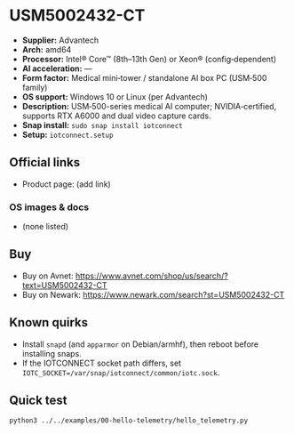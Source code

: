 # USM5002432-CT

- **Supplier:** Advantech
- **Arch:** amd64
- **Processor:** Intel® Core™ (8th–13th Gen) or Xeon® (config‑dependent)
- **AI acceleration:** —
- **Form factor:** Medical mini‑tower / standalone AI box PC (USM‑500 family)
- **OS support:** Windows 10 or Linux (per Advantech)
- **Description:** USM‑500-series medical AI computer; NVIDIA‑certified, supports RTX A6000 and dual video capture cards.
- **Snap install:** `sudo snap install iotconnect`
- **Setup:** `iotconnect.setup`

## Official links
- Product page: (add link)

### OS images & docs
- (none listed)

## Buy
- Buy on Avnet: https://www.avnet.com/shop/us/search/?text=USM5002432-CT
- Buy on Newark: https://www.newark.com/search?st=USM5002432-CT

## Known quirks
- Install `snapd` (and `apparmor` on Debian/armhf), then reboot before installing snaps.
- If the IOTCONNECT socket path differs, set `IOTC_SOCKET=/var/snap/iotconnect/common/iotc.sock`.

## Quick test
```bash
python3 ../../examples/00-hello-telemetry/hello_telemetry.py
```
